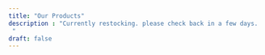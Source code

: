 ```yaml
---
title: "Our Products"
description : "Currently restocking. please check back in a few days. 
 "
draft: false
---
```


